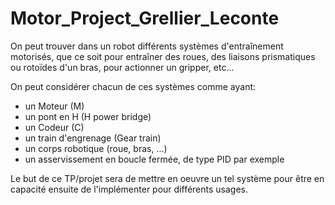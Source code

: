 # Motor_Project_Grellier_Leconte

On peut trouver dans un robot différents systèmes d'entraînement motorisés, que ce soit pour entraîner des
roues, des liaisons prismatiques ou rotoïdes d'un bras, pour actionner un gripper, etc...

On peut considérer chacun de ces systèmes comme ayant:
- un Moteur (M)
- un pont en H (H power bridge)
- un Codeur (C)
- un train d'engrenage (Gear train)
- un corps robotique (roue, bras, ...)
- un asservissement en boucle fermée, de type PID par exemple

Le but de ce TP/projet sera de mettre en oeuvre un tel système pour être en capacité ensuite de
l'implémenter pour différents usages.